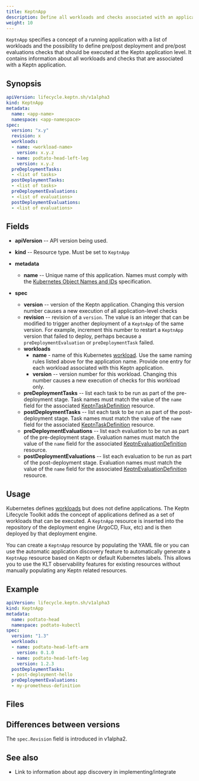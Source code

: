 ```yaml
---
title: KeptnApp
description: Define all workloads and checks associated with an application
weight: 10
---
```


`KeptnApp` specifies a concept of a running application with a list of workloads and the possibility to define pre/post deployment and pre/post evaluations checks
that should be executed at the Keptn application level.
It contains information about all workloads and checks
that are associated with a Keptn application.

## Synopsis

```yaml
apiVersion: lifecycle.keptn.sh/v1alpha3
kind: KeptnApp
metadata:
  name: <app-name>
  namespace: <app-namespace>
spec:
  version: "x.y"
  revision: x
  workloads:
  - name: <workload-name>
    version: x.y.z
  - name: podtato-head-left-leg
    version: x.y.z
  preDeploymentTasks:
  - <list of tasks>
  postDeploymentTasks:
  - <list of tasks>
  preDeploymentEvaluations:
  - <list of evaluations>
  postDeploymentEvaluations:
  - <list of evaluations>
```

## Fields

* **apiVersion** -- API version being used.
* **kind** -- Resource type.
   Must be set to `KeptnApp`

* **metadata**
  * **name** -- Unique name of this application.
    Names must comply with the
    [Kubernetes Object Names and IDs](https://kubernetes.io/docs/concepts/overview/working-with-objects/names/#dns-subdomain-names)
    specification.

* **spec**
  * **version** -- version of the Keptn application.
    Changing this version number causes a new execution
    of all application-level checks
  * **revision** -- revision of a `version`.
    The value is an integer that can be modified
    to trigger another deployment of a `KeptnApp` of the same version.
    For example, increment this number to restart a `KeptnApp` version
    that failed to deploy, perhaps because a
    `preDeploymentEvaluation` or `preDeploymentTask` failed.
  * **workloads**
    * **name** - name of this Kubernetes
      [workload](https://kubernetes.io/docs/concepts/workloads/).
      Use the same naming rules listed above for the application name.
      Provide one entry for each workload
      associated with this Keptn application.
    * **version** -- version number for this workload.
      Changing this number causes a new execution
      of checks for this workload only.
  * **preDeploymentTasks** -- list each task to be run
    as part of the pre-deployment stage.
    Task names must match the value of the `name` field
    for the associated [KeptnTaskDefinition](taskdefinition.md) resource.
  * **postDeploymentTasks** -- list each task to be run
    as part of the post-deployment stage.
    Task names must match the value of the `name` field
    for the associated [KeptnTaskDefinition](taskdefinition.md) resource.
  * **preDeploymentEvaluations** -- list each evaluation to be run
    as part of the pre-deployment stage.
    Evaluation names must match the value of the `name` field
    for the associated [KeptnEvaluationDefinition](evaluationdefinition.md)
    resource.
  * **postDeploymentEvaluations** -- list each evaluation to be run
    as part of the post-deployment stage.
    Evaluation names must match the value of the `name` field
    for the associated [KeptnEvaluationDefinition](evaluationdefinition.md)
    resource.

## Usage

Kubernetes defines
[workloads](https://kubernetes.io/docs/concepts/workloads/)
but does not define applications.
The Keptn Lifecycle Toolkit adds the concept of applications
defined as a set of workloads that can be executed.
A `KeptnApp` resource is inserted
into the repository of the deployment engine
(ArgoCD, Flux, etc)
and is then deployed by that deployment engine.

You can create a `KeptnApp` resource by populating the YAML file
or you can use the automatic application discovery feature
to automatically generate a `KeptnApp` resource
based on Keptn or default Kubernetes labels.
This allows you to use the KLT observability features for existing resources
without manually populating any Keptn related resources.

## Example

```yaml
apiVersion: lifecycle.keptn.sh/v1alpha3
kind: KeptnApp
metadata:
  name: podtato-head
  namespace: podtato-kubectl
spec:
  version: "1.3"
  workloads:
  - name: podtato-head-left-arm
    version: 0.1.0
  - name: podtato-head-left-leg
    version: 1.2.3
  postDeploymentTasks:
  - post-deployment-hello
  preDeploymentEvaluations:
  - my-prometheus-definition
```

## Files

## Differences between versions

The `spec.Revision` field is introduced in v1alpha2.

## See also

* Link to information about app discovery in implementing/integrate
